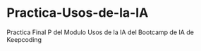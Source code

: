 # Practica-Usos-de-la-IA
Practica Final P del Modulo Usos de la IA del Bootcamp de IA de Keepcoding
